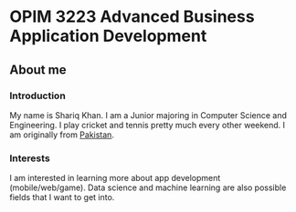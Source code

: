 # OPIM 3223 Advanced Business Application Development

## About me

### Introduction
My name is Shariq Khan. I am a Junior majoring in Computer Science and Engineering. I play cricket and tennis pretty much every other weekend. I am originally from [Pakistan](https://en.wikipedia.org/wiki/Pakistan).

### Interests
I am interested in learning more about app development (mobile/web/game). Data science and machine learning are also possible fields that I want to get into.